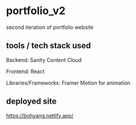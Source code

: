 # portfolio_v2
second iteration of portfolio website

## tools / tech stack used
Backend: Sanity Content Cloud

Frontend: React

Libraries/Frameworks: Framer Motion for animation

## deployed site
https://bohyang.netlify.app/
